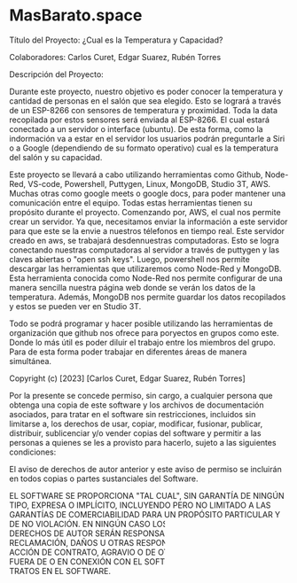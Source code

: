 # MasBarato.space
Título del Proyecto: ¿Cual es la Temperatura y Capacidad?

Colaboradores: Carlos Curet, Edgar Suarez, Rubén Torres

Descripción del Proyecto:

Durante este proyecto, nuestro objetivo es poder conocer la temperatura y cantidad de personas en el salón 
que sea elegido. Esto se logrará a través de un ESP-8266 con sensores de temperatura y proximidad. Toda la data 
recopilada por estos sensores será enviada al ESP-8266. El cual estará conectado a un servidor o interface (ubuntu). 
De esta forma, como la indormación va a estar en el servidor los usuarios podrán preguntarle a Siri o a Google
(dependiendo de su formato operativo) cual es la temperatura del salón y su capacidad. 

Este proyecto se llevará a cabo utilizando herramientas como Github, Node-Red, VS-code, Powershell,
Puttygen, Linux, MongoDB, Studio 3T, AWS. Muchas otras como google meets o google docs, para poder mantener
una comunicación entre el equipo. Todas estas herramientas tienen su propósito durante el proyecto. 
Comenzando por, AWS,  el cual nos permite crear un servidor. Ya que, necesitamos enviar la información a 
este servidor para que este se la envie a nuestros télefonos en tiempo real. Este servidor creado en aws, 
se trabajará desdennuestras computadoras. Esto se logra conectando nuestras computadoras al servidor a través de puttygen 
y las claves abiertas o "open ssh keys". Luego, powershell nos permite descargar las herramientas que
utilizaremos como Node-Red y MongoDB. Esta herramienta conocida como Node-Red nos permite configurar de una
manera sencilla nuestra página web donde se verán los datos de la temperatura. Además, MongoDB nos permite guardar los datos
recopilados y estos se pueden ver en Studio 3T.

Todo se podrá programar y hacer posible utilizando las herramientas de organización que github nos ofrece 
para poryectos en grupos como este. Donde lo más útil es poder diluir el trabajo entre los miembros del
grupo. Para de esta forma poder trabajar en diferentes áreas de manera simultánea. 

Copyright (c) [2023] [Carlos Curet, Edgar Suarez, Rubén Torres]

Por la presente se concede permiso, sin cargo, a cualquier persona que obtenga una copia de este software
y los archivos de documentación asociados, para tratar en el software sin restricciones, 
incluidos sin limitarse a, los derechos de usar, copiar, modificar, fusionar, publicar, distribuir, sublicenciar
y/o vender copias del software y permitir a las personas a quienes se les a provisto para hacerlo, 
sujeto a las siguientes condiciones:

El aviso de derechos de autor anterior y este aviso de permiso se incluirán en todos
copias o partes sustanciales del Software.

EL SOFTWARE SE PROPORCIONA "TAL CUAL", SIN GARANTÍA DE NINGÚN TIPO, EXPRESA O IMPLÍCITO, INCLUYENDO 
PERO NO LIMITADO A LAS GARANTÍAS DE COMERCIABILIDAD PARA UN PROPÓSITO PARTICULAR Y DE NO VIOLACIÓN. EN NINGÚN 
CASO LOS AUTORES O TITULARES DE LOS DERECHOS DE AUTOR SERÁN RESPONSABLES DE CUALQUIER RECLAMACIÓN, DAÑOS U OTRAS
RESPONSABILIDADES, YA SEA EN UNA ACCIÓN DE CONTRATO, AGRAVIO O DE OTRA FORMA DERIVADA DE, FUERA DE O EN CONEXIÓN 
CON EL SOFTWARE O EL USO U OTROS TRATOS EN EL SOFTWARE.
